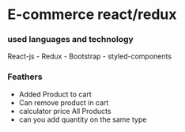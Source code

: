 <h1>E-commerce react/redux</h1>

<h3>used languages and technology</h3>
<p>React-js - Redux - Bootstrap - styled-components </p>


<h3>Feathers</h3>
<ul>
  <li>Added Product to cart</li>
  <li>Can remove product in cart</li>
  <li>calculator price All Products</li>
  <li>can you add quantity on the same type</li>
</ul>
